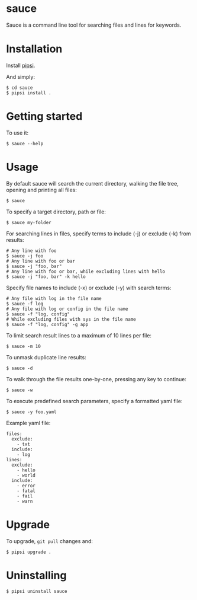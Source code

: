 # sauce

Sauce is a command line tool for searching files and lines for keywords.

# Installation

Install [pipsi](https://github.com/mitsuhiko/pipsi#readme).

And simply:

    $ cd sauce
    $ pipsi install .

# Getting started

To use it:

    $ sauce --help

# Usage

By default sauce will search the current directory, walking the file tree, opening and printing all files:

    $ sauce

To specify a target directory, path or file:

    $ sauce my-folder

For searching lines in files, specify terms to include (-j) or exclude (-k) from results:

    # Any line with foo
    $ sauce -j foo  
    # Any line with foo or bar
    $ sauce -j "foo, bar"
    # Any line with foo or bar, while excluding lines with hello
    $ sauce -j "foo, bar" -k hello

Specify file names to include (-x) or exclude (-y) with search terms:

    # Any file with log in the file name
    $ sauce -f log  
    # Any file with log or config in the file name
    $ sauce -f "log, config"
    # While excluding files with sys in the file name
    $ sauce -f "log, config" -g app

To limit search result lines to a maximum of 10 lines per file:

    $ sauce -m 10

To unmask duplicate line results:

    $ sauce -d

To walk through the file results one-by-one, pressing any key to continue:

    $ sauce -w

To execute predefined search parameters, specify a formatted yaml file:

    $ sauce -y foo.yaml

Example yaml file:

    files:
      exclude:
        - txt
      include:
        - log
    lines:
      exclude:
        - hello
        - world
      include:
        - error
        - fatal
        - fail
        - warn

# Upgrade

To upgrade, `git pull` changes and:

    $ pipsi upgrade .

# Uninstalling

    $ pipsi uninstall sauce
